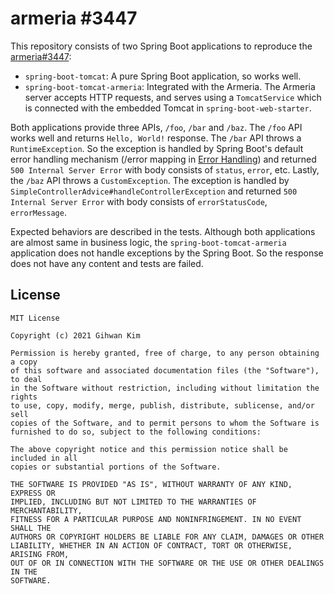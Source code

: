 # armeria #3447

This repository consists of two Spring Boot applications to reproduce
the [armeria#3447](https://github.com/line/armeria/issues/3447):

- `spring-boot-tomcat`: A pure Spring Boot application, so works well.
- `spring-boot-tomcat-armeria`: Integrated with the Armeria. The Armeria server accepts HTTP requests, and
  serves using a `TomcatService` which is connected with the embedded Tomcat in `spring-boot-web-starter`.

Both applications provide three APIs, `/foo`, `/bar` and `/baz`. The `/foo` API works well and
returns `Hello, World!` response. The `/bar` API throws a `RuntimeException`. So the exception is handled by
Spring Boot's default error handling mechanism (/error mapping
in [Error Handling](https://docs.spring.io/spring-boot/docs/current/reference/html/spring-boot-features.html#boot-features-error-handling))
and returned `500 Internal Server Error` with body consists of `status`, `error`, etc. Lastly, the `/baz` API
throws a `CustomException`. The exception is handled by `SimpleControllerAdvice#handleControllerException` and
returned `500 Internal Server Error` with body consists of `errorStatusCode`, `errorMessage`.

Expected behaviors are described in the tests. Although both applications are almost same in business logic, the
`spring-boot-tomcat-armeria` application does not handle exceptions by the Spring Boot. So the response does not
have any content and tests are failed.

## License

```
MIT License

Copyright (c) 2021 Gihwan Kim

Permission is hereby granted, free of charge, to any person obtaining a copy
of this software and associated documentation files (the "Software"), to deal
in the Software without restriction, including without limitation the rights
to use, copy, modify, merge, publish, distribute, sublicense, and/or sell
copies of the Software, and to permit persons to whom the Software is
furnished to do so, subject to the following conditions:

The above copyright notice and this permission notice shall be included in all
copies or substantial portions of the Software.

THE SOFTWARE IS PROVIDED "AS IS", WITHOUT WARRANTY OF ANY KIND, EXPRESS OR
IMPLIED, INCLUDING BUT NOT LIMITED TO THE WARRANTIES OF MERCHANTABILITY,
FITNESS FOR A PARTICULAR PURPOSE AND NONINFRINGEMENT. IN NO EVENT SHALL THE
AUTHORS OR COPYRIGHT HOLDERS BE LIABLE FOR ANY CLAIM, DAMAGES OR OTHER
LIABILITY, WHETHER IN AN ACTION OF CONTRACT, TORT OR OTHERWISE, ARISING FROM,
OUT OF OR IN CONNECTION WITH THE SOFTWARE OR THE USE OR OTHER DEALINGS IN THE
SOFTWARE.
```
